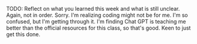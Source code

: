 TODO: Reflect on what you learned this week and what is still unclear.
Again, not in order. Sorry.
I'm realizing coding might not be for me. I'm so confused, but I'm getting through it. I'm finding Chat GPT is teaching me better than the official resources for this class, so that's good. Keen to just get this done.